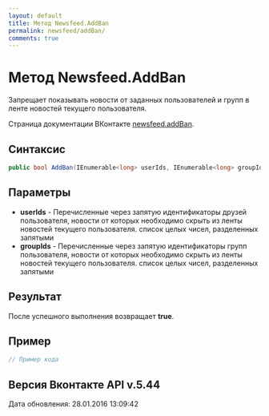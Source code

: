 ```yaml
---
layout: default
title: Метод Newsfeed.AddBan
permalink: newsfeed/addBan/
comments: true
---
```

# Метод Newsfeed.AddBan
Запрещает показывать новости от заданных пользователей и групп в ленте новостей текущего пользователя.

Страница документации ВКонтакте [newsfeed.addBan](https://vk.com/dev/newsfeed.addBan).
## Синтаксис
``` csharp
public bool AddBan(IEnumerable<long> userIds, IEnumerable<long> groupIds)
```

## Параметры
+ **userIds** - Перечисленные через запятую идентификаторы друзей пользователя, новости от которых необходимо скрыть из ленты новостей текущего пользователя. список целых чисел, разделенных запятыми
+ **groupIds** - Перечисленные через запятую идентификаторы групп пользователя, новости от которых необходимо скрыть из ленты новостей текущего пользователя. список целых чисел, разделенных запятыми

## Результат
После успешного выполнения возвращает **true**.

## Пример
``` csharp
// Пример кода
```

## Версия Вконтакте API v.5.44
Дата обновления: 28.01.2016 13:09:42

